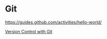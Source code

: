# Git

https://guides.github.com/activities/hello-world/

[Version Control with Git](https://www.udacity.com/course/version-control-with-git--ud123)
